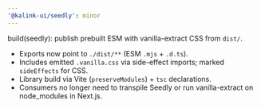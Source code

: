 ```yaml
---
'@kalink-ui/seedly': minor
---
```


build(seedly): publish prebuilt ESM with vanilla-extract CSS from `dist/`.

- Exports now point to `./dist/**` (ESM `.mjs` + `.d.ts`).
- Includes emitted `.vanilla.css` via side-effect imports; marked `sideEffects` for CSS.
- Library build via Vite (`preserveModules`) + `tsc` declarations.
- Consumers no longer need to transpile Seedly or run vanilla-extract on node_modules in Next.js.


